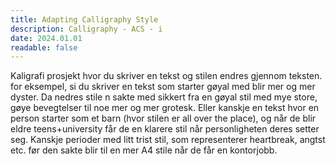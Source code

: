 ```yaml
---
title: Adapting Calligraphy Style
description: Calligraphy - ACS - i
date: 2024.01.01
readable: false
---
```


Kaligrafi prosjekt hvor du skriver en tekst og stilen endres gjennom teksten.
for eksempel, si du skriver en tekst som starter gøyal med blir mer og mer dyster. Da nedres stile n sakte med sikkert fra en gøyal stil med mye store, gøye bevegtelser til noe mer og mer grotesk.
Eller kanskje en tekst hvor en person starter som et barn (hvor stilen er all over the place), og når de blir eldre teens+university får de en klarere stil når personligheten deres setter seg. Kanskje perioder med litt trist stil, som representerer heartbreak, angtst etc. før den sakte blir til en mer A4 stile når de får en kontorjobb.